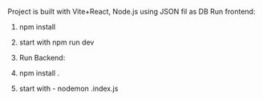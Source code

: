 Project is built with Vite+React, Node.js using JSON fil as DB
Run frontend:
1. npm install
2. start with npm run dev

3. Run Backend:
1. npm install .
4. start with - nodemon .index.js
